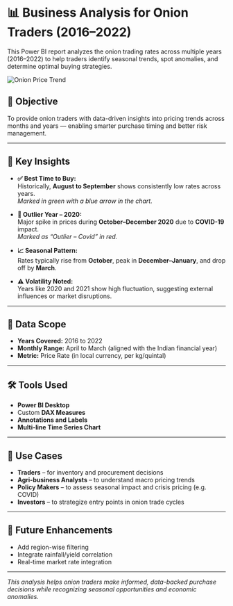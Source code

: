 # 📊 Business Analysis for Onion Traders (2016–2022)

This Power BI report analyzes the onion trading rates across multiple years (2016–2022) to help traders identify seasonal trends, spot anomalies, and determine optimal buying strategies.

![Onion Price Trend](onion_Dashboard.png)

## 📌 Objective
To provide onion traders with data-driven insights into pricing trends across months and years — enabling smarter purchase timing and better risk management.

---

## 🧠 Key Insights

- **✅ Best Time to Buy:**  
  Historically, **August to September** shows consistently low rates across years.  
  _Marked in green with a blue arrow in the chart._

- **🚩 Outlier Year – 2020:**  
  Major spike in prices during **October–December 2020** due to **COVID-19** impact.  
  _Marked as “Outlier – Covid” in red._

- **📈 Seasonal Pattern:**  
  Rates typically rise from **October**, peak in **December–January**, and drop off by **March**.

- **⚠️ Volatility Noted:**  
  Years like 2020 and 2021 show high fluctuation, suggesting external influences or market disruptions.

---

## 📅 Data Scope

- **Years Covered:** 2016 to 2022  
- **Monthly Range:** April to March (aligned with the Indian financial year)  
- **Metric:** Price Rate (in local currency, per kg/quintal)

---

## 🛠 Tools Used

- **Power BI Desktop**
- Custom **DAX Measures**
- **Annotations and Labels**
- **Multi-line Time Series Chart**

---

## 💼 Use Cases

- **Traders** – for inventory and procurement decisions  
- **Agri-business Analysts** – to understand macro pricing trends  
- **Policy Makers** – to assess seasonal impact and crisis pricing (e.g. COVID)  
- **Investors** – to strategize entry points in onion trade cycles

---

## 🚀 Future Enhancements

- Add region-wise filtering  
- Integrate rainfall/yield correlation  
- Real-time market rate integration

---

_This analysis helps onion traders make informed, data-backed purchase decisions while recognizing seasonal opportunities and economic anomalies._
